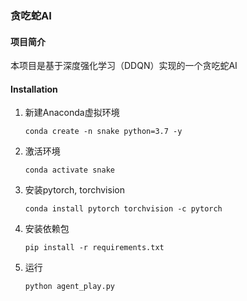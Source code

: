 ### 贪吃蛇AI

#### 项目简介
本项目是基于深度强化学习（DDQN）实现的一个贪吃蛇AI

#### Installation
1. 新建Anaconda虚拟环境

   ```
   conda create -n snake python=3.7 -y
   ```
   
2. 激活环境

   ```
   conda activate snake
   ```

3. 安装pytorch, torchvision

   ```
   conda install pytorch torchvision -c pytorch
   ```

4. 安装依赖包

   ```
   pip install -r requirements.txt
   ```

5. 运行

   ```
   python agent_play.py
   ```



